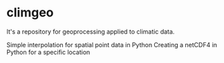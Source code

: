 # climgeo
It's a repository for geoprocessing applied to climatic data.


  Simple interpolation for spatial point data in Python
  Creating a netCDF4 in Python for a specific location

